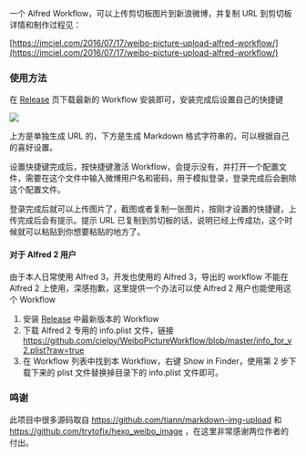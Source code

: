 一个 Alfred Workflow，可以上传剪切板图片到新浪微博，并复制 URL 到剪切板
详情和制作过程见：

[https://imciel.com/2016/07/17/weibo-picture-upload-alfred-workflow/](https://imciel.com/2016/07/17/weibo-picture-upload-alfred-workflow/)

### 使用方法

在 [Release](https://github.com/cielpy/WeiboPictureWorkflow/releases) 页下载最新的 Workflow 安装即可，安装完成后设置自己的快捷键

![](https://github.com/cielpy/WeiboPictureWorkflow/blob/master/images/74681984gw1f5xbkf7f9oj20nh0geabb.jpeg)

上方是单独生成 URL 的，下方是生成 Markdown 格式字符串的，可以根据自己的喜好设置。

设置快捷键完成后，按快捷键激活 Workflow，会提示没有，并打开一个配置文件，需要在这个文件中输入微博用户名和密码，用于模拟登录，登录完成后会删除这个配置文件。

登录完成后就可以上传图片了，截图或者复制一张图片，按刚才设置的快捷键，上传完成后会有提示。提示 URL 已复制到剪切板的话，说明已经上传成功，这个时候就可以粘贴到你想要粘贴的地方了。

#### 对于 Alfred 2 用户

由于本人日常使用 Alfred 3，开发也使用的 Alfred 3，导出的 workflow 不能在 Alfred 2 上使用，深感抱歉，这里提供一个办法可以使 Alfred 2 用户也能使用这个 Workflow

1. 安装 [Release](https://github.com/cielpy/WeiboPictureWorkflow/releases) 中最新版本的 Workflow
2. 下载 Alfred 2 专用的 info.plist 文件，链接 https://github.com/cielpy/WeiboPictureWorkflow/blob/master/info_for_v2.plist?raw=true
3. 在 Workflow 列表中找到本 Workflow，右键 Show in Finder，使用第 2 步下载下来的 plist 文件替换掉目录下的 info.plist 文件即可。

### 鸣谢

此项目中很多源码取自 https://github.com/tiann/markdown-img-upload 和 https://github.com/trytofix/hexo_weibo_image ，在这里非常感谢两位作者的付出。


